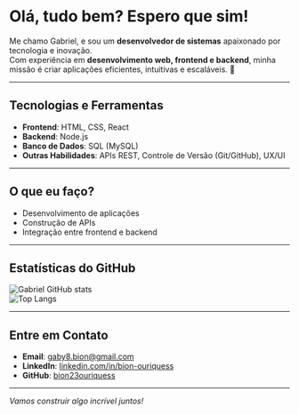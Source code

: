 # Olá, tudo bem? Espero que sim!

Me chamo Gabriel, e sou um **desenvolvedor de sistemas** apaixonado por tecnologia e inovação.  
Com experiência em **desenvolvimento web, frontend e backend**, minha missão é criar aplicações eficientes, intuitivas e escaláveis. 🚀

---

## Tecnologias e Ferramentas

- **Frontend**: HTML, CSS, React  
- **Backend**: Node.js  
- **Banco de Dados**: SQL (MySQL)  
- **Outras Habilidades**: APIs REST, Controle de Versão (Git/GitHub), UX/UI  

---

## O que eu faço?

- Desenvolvimento de aplicações  
- Construção de APIs  
- Integração entre frontend e backend  

---

## Estatísticas do GitHub

![Gabriel GitHub stats](https://github-readme-stats.vercel.app/api?username=bion23ouriquess&show_icons=true&theme=dracula)  
![Top Langs](https://github-readme-stats.vercel.app/api/top-langs/?username=bion23ouriquess&layout=compact&theme=dracula)  

---

## Entre em Contato

- **Email**: gaby8.bion@gmail.com  
- **LinkedIn**: [linkedin.com/in/bion-ouriquess](https://www.linkedin.com/in/bion-ouriquess)  
- **GitHub**: [bion23ouriquess](https://github.com/bion23ouriquess)  

---

 *Vamos construir algo incrível juntos!*
